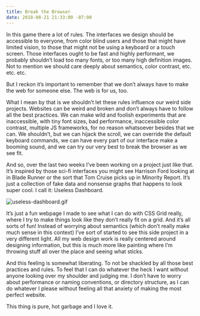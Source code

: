 ```yaml
---
title: Break the Browser
date: 2018-08-21 21:33:00 -07:00
---
```


In this game there a lot of rules. The interfaces we design should be accessible to everyone, from color blind users and those that might have limited vision, to those that might not be using a keyboard or a touch screen. Those interfaces ought to be fast and highly performant, we probably shouldn’t load too many fonts, or too many high definition images. Not to mention we should care deeply about semantics, color contrast, etc. etc. etc.

But I reckon it’s important to remember that we don’t always have to make the web for someone else. The web is for us, too. 

What I mean by that is we shouldn’t let these rules influence our weird side projects. Websites can be weird and broken and don’t always have to follow all the best practices. We can make wild and foolish experiments that are inaccessible, with tiny font sizes, bad performance, inaccessible color contrast, multiple JS frameworks, for no reason whatsoever besides that we can. We shouldn’t, but we can hijack the scroll, we can override the default keyboard commands, we can have every part of our interface make a booming sound, and we can try our very best to break the browser as we see fit.

And so, over the last two weeks I’ve been working on a project just like that. It’s inspired by those sci-fi interfaces you might see Harrison Ford looking at in Blade Runner or the sort that Tom Cruise picks up in Minority Report. It’s just a collection of fake data and nonsense graphs that happens to look super cool. I call it: Useless Dashboard.

![useless-dashboard.gif](/uploads/useless-dashboard.gif)

It’s just a fun webpage I made to see what I can do with CSS Grid really, where I try to make things look like they don’t really fit on a grid. And it’s all sorts of fun! Instead of worrying about semantics (which don’t really make much sense in this context) I’ve sort of started to see this side project in a very different light. All my web design work is really centered around designing information, but this is much more like painting where I’m throwing stuff all over the place and seeing what sticks.

And this feeling is somewhat liberating. To not be shackled by all those best practices and rules. To feel that I can do whatever the heck I want without anyone looking over my shoulder and judging me. I don’t have to worry about performance or naming conventions, or directory structure, as I can do whatever I please without feeling all that anxiety of making the most perfect website.

This thing is pure, hot garbage and I love it.